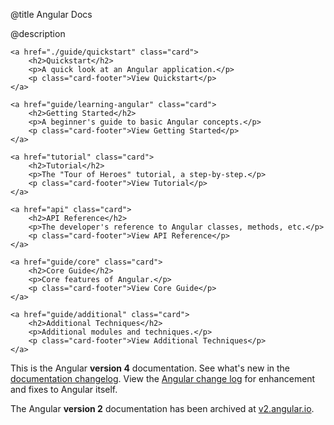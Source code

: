 @title
Angular Docs

@description

<div class="card-container clearfix">

    <a href="./guide/quickstart" class="card">
        <h2>Quickstart</h2>
        <p>A quick look at an Angular application.</p>
        <p class="card-footer">View Quickstart</p>
    </a>

    <a href="guide/learning-angular" class="card">
        <h2>Getting Started</h2>
        <p>A beginner's guide to basic Angular concepts.</p>
        <p class="card-footer">View Getting Started</p>
    </a>

    <a href="tutorial" class="card">
        <h2>Tutorial</h2>
        <p>The "Tour of Heroes" tutorial, a step-by-step.</p>
        <p class="card-footer">View Tutorial</p>
    </a>

    <a href="api" class="card">
        <h2>API Reference</h2>
        <p>The developer's reference to Angular classes, methods, etc.</p>
        <p class="card-footer">View API Reference</p>
    </a>

    <a href="guide/core" class="card">
        <h2>Core Guide</h2>
        <p>Core features of Angular.</p>
        <p class="card-footer">View Core Guide</p>
    </a>

    <a href="guide/additional" class="card">
        <h2>Additional Techniques</h2>
        <p>Additional modules and techniques.</p>
        <p class="card-footer">View Additional Techniques</p>
    </a>

<div>

This is the Angular **version 4** documentation. See what's new in the [documentation changelog](guide/change-log). View the [Angular change log](https://github.com/angular/angular/blob/master/CHANGELOG.md) for enhancement and fixes to Angular itself.

The Angular **version 2** documentation has been archived at [v2.angular.io](https://v2.angular.io "Angular v2 Docs").
